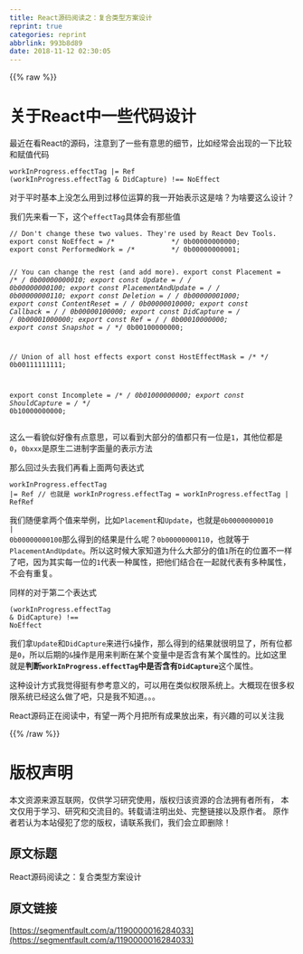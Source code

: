 ```yaml
---
title: React源码阅读之：复合类型方案设计
reprint: true
categories: reprint
abbrlink: 993b8d89
date: 2018-11-12 02:30:05
---
```


{{% raw %}}
<h1>&#x5173;&#x4E8E;React&#x4E2D;&#x4E00;&#x4E9B;&#x4EE3;&#x7801;&#x8BBE;&#x8BA1;</h1><p>&#x6700;&#x8FD1;&#x5728;&#x770B;React&#x7684;&#x6E90;&#x7801;&#xFF0C;&#x6CE8;&#x610F;&#x5230;&#x4E86;&#x4E00;&#x4E9B;&#x6709;&#x610F;&#x601D;&#x7684;&#x7EC6;&#x8282;&#xFF0C;&#x6BD4;&#x5982;&#x7ECF;&#x5E38;&#x4F1A;&#x51FA;&#x73B0;&#x7684;&#x4E00;&#x4E0B;&#x6BD4;&#x8F83;&#x548C;&#x8D4B;&#x503C;&#x4EE3;&#x7801;</p><pre><code class="js">workInProgress.effectTag |= Ref
(workInProgress.effectTag &amp; DidCapture) !== NoEffect</code></pre><p>&#x5BF9;&#x4E8E;&#x5E73;&#x65F6;&#x57FA;&#x672C;&#x4E0A;&#x6CA1;&#x600E;&#x4E48;&#x7528;&#x5230;&#x8FC7;&#x79FB;&#x4F4D;&#x8FD0;&#x7B97;&#x7684;&#x6211;&#x4E00;&#x5F00;&#x59CB;&#x8868;&#x793A;&#x8FD9;&#x662F;&#x5565;&#xFF1F;&#x4E3A;&#x5565;&#x8981;&#x8FD9;&#x4E48;&#x8BBE;&#x8BA1;&#xFF1F;</p><p>&#x6211;&#x4EEC;&#x5148;&#x6765;&#x770B;&#x4E00;&#x4E0B;&#xFF0C;&#x8FD9;&#x4E2A;<code>effectTag</code>&#x5177;&#x4F53;&#x4F1A;&#x6709;&#x90A3;&#x4E9B;&#x503C;</p><pre><code class="js">// Don&apos;t change these two values. They&apos;re used by React Dev Tools.
export const NoEffect = /*              */ 0b00000000000;
export const PerformedWork = /*         */ 0b00000000001;

// You can change the rest (and add more).
export const Placement = /*             */ 0b00000000010;
export const Update = /*                */ 0b00000000100;
export const PlacementAndUpdate = /*    */ 0b00000000110;
export const Deletion = /*              */ 0b00000001000;
export const ContentReset = /*          */ 0b00000010000;
export const Callback = /*              */ 0b00000100000;
export const DidCapture = /*            */ 0b00001000000;
export const Ref = /*                   */ 0b00010000000;
export const Snapshot = /*              */ 0b00100000000;

// Union of all host effects
export const HostEffectMask = /*        */ 0b00111111111;

export const Incomplete = /*            */ 0b01000000000;
export const ShouldCapture = /*         */ 0b10000000000;</code></pre><p>&#x8FD9;&#x4E48;&#x4E00;&#x770B;&#x8C8C;&#x4F3C;&#x597D;&#x50CF;&#x6709;&#x70B9;&#x610F;&#x601D;&#xFF0C;&#x53EF;&#x4EE5;&#x770B;&#x5230;&#x5927;&#x90E8;&#x5206;&#x7684;&#x503C;&#x90FD;&#x53EA;&#x6709;&#x4E00;&#x4F4D;&#x662F;<code>1</code>&#xFF0C;&#x5176;&#x4ED6;&#x4F4D;&#x90FD;&#x662F;<code>0</code>&#xFF0C;<code>0bxxx</code>&#x662F;&#x539F;&#x751F;&#x4E8C;&#x8FDB;&#x5236;&#x5B57;&#x9762;&#x91CF;&#x7684;&#x8868;&#x793A;&#x65B9;&#x6CD5;</p><p>&#x90A3;&#x4E48;&#x56DE;&#x8FC7;&#x5934;&#x53BB;&#x6211;&#x4EEC;&#x518D;&#x770B;&#x4E0A;&#x9762;&#x4E24;&#x53E5;&#x8868;&#x8FBE;&#x5F0F;</p><pre><code class="js">workInProgress.effectTag |= Ref
// &#x4E5F;&#x5C31;&#x662F;
workInProgress.effectTag = workInProgress.effectTag | RefRef</code></pre><p>&#x6211;&#x4EEC;&#x968F;&#x4FBF;&#x62FF;&#x4E24;&#x4E2A;&#x503C;&#x6765;&#x4E3E;&#x4F8B;&#xFF0C;&#x6BD4;&#x5982;<code>Placement</code>&#x548C;<code>Update</code>&#xFF0C;&#x4E5F;&#x5C31;&#x662F;<code>0b00000000010 | 0b00000000100</code>&#x90A3;&#x4E48;&#x5F97;&#x5230;&#x7684;&#x7ED3;&#x679C;&#x662F;&#x4EC0;&#x4E48;&#x5462;&#xFF1F;<code>0b00000000110</code>&#xFF0C;&#x4E5F;&#x5C31;&#x7B49;&#x4E8E;<code>PlacementAndUpdate</code>&#x3002;&#x6240;&#x4EE5;&#x8FD9;&#x65F6;&#x5019;&#x5927;&#x5BB6;&#x77E5;&#x9053;&#x4E3A;&#x4EC0;&#x4E48;&#x5927;&#x90E8;&#x5206;&#x7684;&#x503C;<code>1</code>&#x6240;&#x5728;&#x7684;&#x4F4D;&#x7F6E;&#x4E0D;&#x4E00;&#x6837;&#x4E86;&#x5427;&#xFF0C;&#x56E0;&#x4E3A;&#x5176;&#x5B9E;&#x6BCF;&#x4E00;&#x4F4D;&#x7684;<code>1</code>&#x4EE3;&#x8868;&#x4E00;&#x79CD;&#x5C5E;&#x6027;&#xFF0C;&#x628A;&#x4ED6;&#x4EEC;&#x7ED3;&#x5408;&#x5728;&#x4E00;&#x8D77;&#x5C31;&#x4EE3;&#x8868;&#x6709;&#x591A;&#x79CD;&#x5C5E;&#x6027;&#xFF0C;&#x4E0D;&#x4F1A;&#x6709;&#x91CD;&#x590D;&#x3002;</p><p>&#x540C;&#x6837;&#x7684;&#x5BF9;&#x4E8E;&#x7B2C;&#x4E8C;&#x4E2A;&#x8868;&#x8FBE;&#x5F0F;</p><pre><code class="js">(workInProgress.effectTag &amp; DidCapture) !== NoEffect</code></pre><p>&#x6211;&#x4EEC;&#x62FF;<code>Update</code>&#x548C;<code>DidCapture</code>&#x6765;&#x8FDB;&#x884C;<code>&amp;</code>&#x64CD;&#x4F5C;&#xFF0C;&#x90A3;&#x4E48;&#x5F97;&#x5230;&#x7684;&#x7ED3;&#x679C;&#x5C31;&#x5F88;&#x660E;&#x663E;&#x4E86;&#xFF0C;&#x6240;&#x6709;&#x4F4D;&#x90FD;&#x662F;<code>0</code>&#xFF0C;&#x6240;&#x4EE5;&#x540E;&#x671F;&#x7684;<code>&amp;</code>&#x64CD;&#x4F5C;&#x662F;&#x7528;&#x6765;&#x5224;&#x65AD;&#x5728;&#x67D0;&#x4E2A;&#x53D8;&#x91CF;&#x4E2D;&#x662F;&#x5426;&#x542B;&#x6709;&#x67D0;&#x4E2A;&#x5C5E;&#x6027;&#x7684;&#x3002;&#x6BD4;&#x5982;&#x8FD9;&#x91CC;&#x5C31;&#x662F;<strong>&#x5224;&#x65AD;<code>workInProgress.effectTag</code>&#x4E2D;&#x662F;&#x5426;&#x542B;&#x6709;<code>DidCapture</code></strong>&#x8FD9;&#x4E2A;&#x5C5E;&#x6027;&#x3002;</p><p>&#x8FD9;&#x79CD;&#x8BBE;&#x8BA1;&#x65B9;&#x5F0F;&#x6211;&#x89C9;&#x5F97;&#x633A;&#x6709;&#x53C2;&#x8003;&#x610F;&#x4E49;&#x7684;&#xFF0C;&#x53EF;&#x4EE5;&#x7528;&#x5728;&#x7C7B;&#x4F3C;&#x6743;&#x9650;&#x7CFB;&#x7EDF;&#x4E0A;&#x3002;&#x5927;&#x6982;&#x73B0;&#x5728;&#x5F88;&#x591A;&#x6743;&#x9650;&#x7CFB;&#x7EDF;&#x5DF2;&#x7ECF;&#x8FD9;&#x4E48;&#x505A;&#x4E86;&#x5427;&#xFF0C;&#x53EA;&#x662F;&#x6211;&#x4E0D;&#x77E5;&#x9053;&#x3002;&#x3002;&#x3002;</p><p>React&#x6E90;&#x7801;&#x6B63;&#x5728;&#x9605;&#x8BFB;&#x4E2D;&#xFF0C;&#x6709;&#x671B;&#x4E00;&#x4E24;&#x4E2A;&#x6708;&#x628A;&#x6240;&#x6709;&#x6210;&#x679C;&#x653E;&#x51FA;&#x6765;&#xFF0C;&#x6709;&#x5174;&#x8DA3;&#x7684;&#x53EF;&#x4EE5;&#x5173;&#x6CE8;&#x6211;</p>
{{% /raw %}}

# 版权声明
本文资源来源互联网，仅供学习研究使用，版权归该资源的合法拥有者所有，
本文仅用于学习、研究和交流目的。转载请注明出处、完整链接以及原作者。
原作者若认为本站侵犯了您的版权，请联系我们，我们会立即删除！

## 原文标题
React源码阅读之：复合类型方案设计

## 原文链接
[https://segmentfault.com/a/1190000016284033](https://segmentfault.com/a/1190000016284033)

